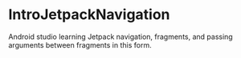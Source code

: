# IntroJetpackNavigation 
Android studio learning Jetpack navigation, fragments, and passing arguments between fragments in this form.
